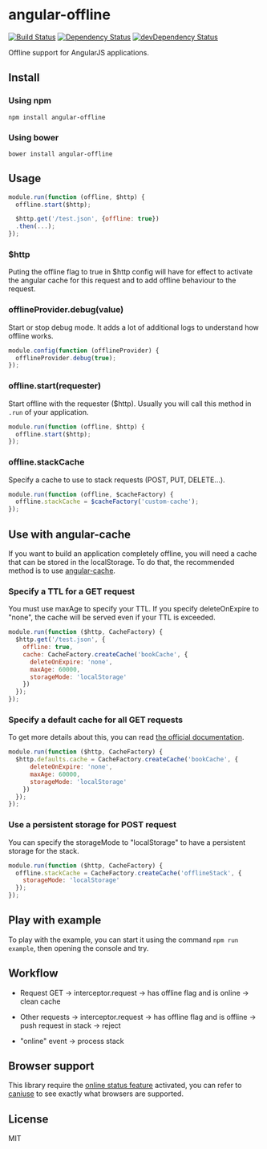 # angular-offline
[![Build Status](https://travis-ci.org/neoziro/angular-offline.svg?branch=master)](https://travis-ci.org/neoziro/angular-offline)
[![Dependency Status](https://david-dm.org/neoziro/angular-offline.svg?theme=shields.io)](https://david-dm.org/neoziro/angular-offline)
[![devDependency Status](https://david-dm.org/neoziro/angular-offline/dev-status.svg?theme=shields.io)](https://david-dm.org/neoziro/angular-offline#info=devDependencies)

Offline support for AngularJS applications.

## Install

### Using npm

```
npm install angular-offline
```

### Using bower

```
bower install angular-offline
```

## Usage

```js
module.run(function (offline, $http) {
  offline.start($http);

  $http.get('/test.json', {offline: true})
  .then(...);
});
```

### $http

Puting the offline flag to true in $http config will have for effect to activate the angular cache for this request and to add offline behaviour to the request.

### offlineProvider.debug(value)

Start or stop debug mode. It adds a lot of additional logs to understand how offline works.

```js
module.config(function (offlineProvider) {
  offlineProvider.debug(true);
});
```

### offline.start(requester)

Start offline with the requester ($http). Usually you will call this method in `.run` of your application.

```js
module.run(function (offline, $http) {
  offline.start($http);
});
```

### offline.stackCache

Specify a cache to use to stack requests (POST, PUT, DELETE...).

```js
module.run(function (offline, $cacheFactory) {
  offline.stackCache = $cacheFactory('custom-cache');
});
```

## Use with angular-cache

If you want to build an application completely offline, you will need a cache that can be stored in the localStorage. To do that, the recommended method is to use [angular-cache](https://github.com/jmdobry/angular-cache).

### Specify a TTL for a GET request

You must use maxAge to specify your TTL.
If you specify deleteOnExpire to "none", the cache will be served even if your TTL is exceeded.

```js
module.run(function ($http, CacheFactory) {
  $http.get('/test.json', {
    offline: true,
    cache: CacheFactory.createCache('bookCache', {
      deleteOnExpire: 'none',
      maxAge: 60000,
      storageMode: 'localStorage'
    })
  });
});
```

### Specify a default cache for all GET requests

To get more details about this, you can read [the official documentation](https://docs.angularjs.org/api/ng/service/$http#caching).

```js
module.run(function ($http, CacheFactory) {
  $http.defaults.cache = CacheFactory.createCache('bookCache', {
      deleteOnExpire: 'none',
      maxAge: 60000,
      storageMode: 'localStorage'
    })
  });
});
```

### Use a persistent storage for POST request

You can specify the storageMode to "localStorage" to have a persistent storage for the stack.

```js
module.run(function ($http, CacheFactory) {
  offline.stackCache = CacheFactory.createCache('offlineStack', {
    storageMode: 'localStorage'
  });
});
```

## Play with example

To play with the example, you can start it using the command `npm run example`, then opening the console and try.

## Workflow

- Request GET
  -> interceptor.request
    -> has offline flag and is online
      -> clean cache
- Other requests
  -> interceptor.request
    -> has offline flag and is offline
      -> push request in stack
      -> reject

- "online" event
  -> process stack

## Browser support

This library require the [online status feature](https://developer.mozilla.org/en-US/docs/Web/API/NavigatorOnLine/onLine) activated, you can refer to [caniuse](http://caniuse.com/#feat=online-status) to see exactly what browsers are supported.

## License

MIT
